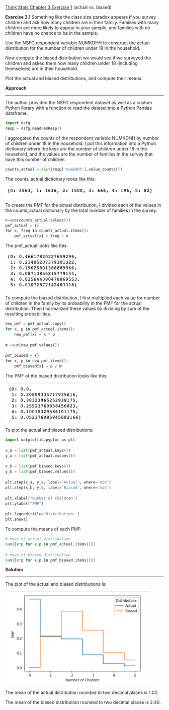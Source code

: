 [Think Stats Chapter 3 Exercise 1](http://greenteapress.com/thinkstats2/html/thinkstats2004.html#toc31) (actual vs. biased)

**Exercise 3.1** Something like the class size paradox appears if you survey children and ask how many children are in their family. Families with many children are more likely to appear in your sample, and families with no children have no chance to be in the sample.

Use the NSFG respondent variable NUMKDHH to construct the actual distribution for the number of children under 18 in the household.

Now compute the biased distribution we would see if we surveyed the children and asked them how many children under 18 (including themselves) are in their household.

Plot the actual and biased distributions, and compute their means.



**Approach**

------

The author provided the NSFG respondent dataset as well as a custom Python library with a function to read the dataset into a Python Pandas dataframe.

```python
import nsfg
resp = nsfg.ReadFemResp()
```

I aggregated the counts of the respondent variable NUMKDHH by number of children under 18 in the household.  I put this information into a Python dictionary where the keys are the number of children under 18 in the household, and the values are the number of families in the survey that have this number of children. 

```python
counts_actual = dict(resp['numkdhh'].value_counts())
```

The counts_actual dictionary looks like this:

![Exercise3_1_dictionary](../../img/ex3_1_image1.png)

To create the PMF for the actual distribution, I divided each of the values in the counts_actual dictionary by the total number of families in the survey. 

```python
n=sum(counts_actual.values())
pmf_actual = {}
for x, freq in counts_actual.items():
    pmf_actual[x] = freq / n
```

The pmf_actual looks like this: 

![Exercise3_1_pmf](../../img/ex3_1_pmf_a.png)

To compute the biased distribution, I first multiplied each value for number of children in the family by its probability in the PMF for the actual distribution. Then I normalized these values by dividing by sum of the resulting probabilities.  

```python
new_pmf = pmf_actual.copy()
for x, p in pmf_actual.items():
    new_pmf[x] = x * p
    
m =sum(new_pmf.values())

pmf_biased = {}
for x, p in new_pmf.items():
    pmf_biased[x] = p / m   
```

The PMF of the biased distribution looks like this:

![Exercise3_1_pmf](../../img/ex3_1_pmf_b.png)

To plot the actual and biased distributions:

```python
import matplotlib.pyplot as plt

x_a = list(pmf_actual.keys())
y_a = list(pmf_actual.values())

x_b = list(pmf_biased.keys())
y_b = list(pmf_biased.values())

plt.step(x_a, y_a, label="Actual", where='mid')
plt.step(x_b, y_b, label='Biased', where='mid')

plt.xlabel("Number of Children")
plt.ylabel("PMF")

plt.legend(title='Distribution:')
plt.show()
```



To compute the means of each PMF:

```python
# mean of actual distribution
sum([x*p for x,p in pmf_actual.items()])

# mean of biased distribution
sum([x*p for x,p in pmf_biased.items()])
```



**Solution**

------

The plot of the actual and biased distributions is:

![Exercise3_1_pmf](../../img/ex3_1_plot.png)

The mean of the actual distribution rounded to two decimal places is 1.02.

The mean of the biased distribution rounded to two decimal places is 2.40.

















